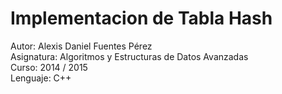 # Implementacion de Tabla Hash

Autor: Alexis Daniel Fuentes Pérez  
Asignatura: Algoritmos y Estructuras de Datos Avanzadas  
Curso: 2014 / 2015  
Lenguaje: C++  
